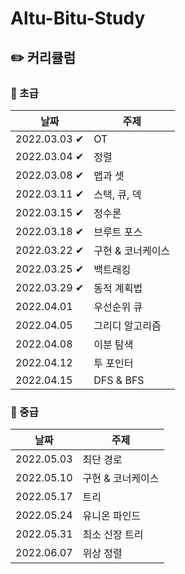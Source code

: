 # Altu-Bitu-Study

## ✏️ 커리큘럼

### 🌙 초급

| 날짜         | 주제              |
| ------------ | ----------------- |
| 2022.03.03 ✔ | OT                |
| 2022.03.04 ✔ | 정렬              |
| 2022.03.08 ✔ | 맵과 셋           |
| 2022.03.11 ✔ | 스택, 큐, 덱      |
| 2022.03.15 ✔ | 정수론            |
| 2022.03.18 ✔ | 브루트 포스       |
| 2022.03.22 ✔ | 구현 & 코너케이스 |
| 2022.03.25 ✔ | 백트래킹          |
| 2022.03.29 ✔ | 동적 계획법       |
| 2022.04.01   | 우선순위 큐       |
| 2022.04.05   | 그리디 알고리즘   |
| 2022.04.08   | 이분 탐색         |
| 2022.04.12   | 투 포인터         |
| 2022.04.15   | DFS & BFS         |



### 🌙 중급

| 날짜       | 주제              |
| ---------- | ----------------- |
| 2022.05.03 | 최단 경로         |
| 2022.05.10 | 구현 & 코너케이스 |
| 2022.05.17 | 트리              |
| 2022.05.24 | 유니온 파인드     |
| 2022.05.31 | 최소 신장 트리    |
| 2022.06.07 | 위상 정렬         |